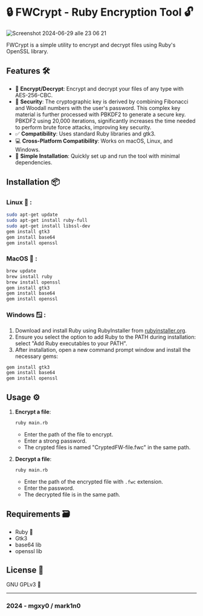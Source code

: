 # 🔒 FWCrypt - Ruby Encryption Tool 🔓

![Screenshot 2024-06-29 alle 23 06 21](https://github.com/mgxy0/FWCrypt/assets/127632468/2d2fa38f-1b23-47fe-af25-2b4d54814e4c)

FWCrypt is a simple utility to encrypt and decrypt files using Ruby's OpenSSL library.

## Features 🛠️

- 📇 **Encrypt/Decrypt**: Encrypt and decrypt your files of any type with AES-256-CBC.
- 🔑 **Security**: The cryptographic key is derived by combining Fibonacci and Woodall numbers with the user's password. This complex key material is further processed with PBKDF2 to generate a secure key. PBKDF2 using 20,000 iterations, significantly increases the time needed to perform brute force attacks, improving key security.
- ✅ **Compatibility**: Uses standard Ruby libraries and gtk3.
- 💻 **Cross-Platform Compatibility**: Works on macOS, Linux, and Windows.
- 🔧 **Simple Installation**: Quickly set up and run the tool with minimal dependencies.

## Installation 📦

### Linux 🐧 :
```sh
sudo apt-get update
sudo apt-get install ruby-full
sudo apt-get install libssl-dev
gem install gtk3
gem install base64
gem install openssl

```
### MacOS  :
```sh
brew update
brew install ruby
brew install openssl
gem install gtk3
gem install base64
gem install openssl

```
### Windows 🪟 :
1. Download and install Ruby using RubyInstaller from [rubyinstaller.org](https://rubyinstaller.org/).
2. Ensure you select the option to add Ruby to the PATH during installation: select "Add Ruby executables to your PATH".
3. After installation, open a new command prompt window and install the necessary gems:
```sh
gem install gtk3
gem install base64
gem install openssl

```

## Usage ⚙️

1. **Encrypt a file**:
   ```sh
   ruby main.rb
   ``` 
   - Enter the path of the file to encrypt. 
   - Enter a strong password. 
   - The crypted files is named "CryptedFW-file.fwc" in the same path. 
   
     
2. **Decrypt a file**:
   ```sh
   ruby main.rb
   ```
   - Enter the path of the encrypted file with `.fwc` extension. 
   - Enter the password. 
   - The decrypted file is in the same path.

## Requirements 🗃️

   - Ruby 🔻
   - Gtk3
   - base64 lib 
   - openssl lib

## License 📄

GNU GPLv3 🐃

-----------------------------------------------------------------------------------------------------------------------------------------------------------------------------------------------------------------------------------------------------------------------------------------------------------------------------------------

### 2024 - mgxy0 / mark1n0
